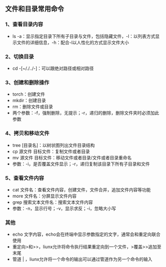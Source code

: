 ## 文件和目录常用命令
### 1、查看目录内容
- ls -a：显示指定目录下所有子目录与文件，包括隐藏文件，-l：以列表方式显示文件的详细信息，-h：配合-l以人性化的方式显示文件大小
### 2、切换目录
- cd -[~/./../-]：可以跟绝对路径或相对路径
### 3、创建和删除操作
- torch：创建文件
- mkdir：创建目录
- rm：删除文件或目录
- 两个参数：-f，强制删除，无提示；-r，递归的删除，删除文件夹时必须加此参数
### 4、拷贝和移动文件
- tree [目录名]：以树状图列出文件目录结构
- cp 源文件 目标文件：复制文件或者目录
- mv 源文件 目标文件：移动文件或者目录/文件或者目录重命名
- 参数：-i，是否覆盖文件显示；-r，递归复制该目录下所有子目录和文件
### 5、查看文件内容
- cat 文件名：查看文件内容，创建文件，文件合并，追加文件内容等功能
- more 文件名：分屏显示文件内容
- grep 搜索文本文件名：搜索文本文件内容
- 参数：-n，显示行号；-v，显示求反；-i，忽略大小写
### 其他
- echo 文字内容，echo会在终端中显示参数指定的文字，通常会和重定向联合使用
- 重定向>和>>，liunx允许将命令执行结果重定向到一个文件，>覆盖>>追加至末尾
- 管道 | ，liunx允许将一个命令的输出可以通过管道作为另一个命令的输入
